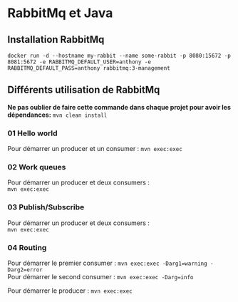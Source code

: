 # RabbitMq et Java
## Installation RabbitMq
```
docker run -d --hostname my-rabbit --name some-rabbit -p 8080:15672 -p 8081:5672 -e RABBITMQ_DEFAULT_USER=anthony -e RABBITMQ_DEFAULT_PASS=anthony rabbitmq:3-management
```

## Différents utilisation de RabbitMq
**Ne pas oublier de faire cette commande dans chaque projet pour avoir les dépendances:** `mvn clean install`

### 01 Hello world
Pour démarrer un producer et un consumer :
`mvn exec:exec`

### 02 Work queues
Pour démarrer un producer et deux consumers :  
`mvn exec:exec`

### 03 Publish/Subscribe
Pour démarrer un producer et deux consumers :  
`mvn exec:exec`

### 04 Routing
Pour démarrer le premier consumer : `mvn exec:exec -Darg1=warning -Darg2=error`  
Pour démarrer le second consumer : `mvn exec:exec -Darg=info`

Pour démarrer le producer : `mvn exec:exec`
